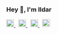 ### Hey 👋, I'm Ildar
<div id="badges">
  <a href="https://t.me/shaikhivaliev">
    <img
      src="https://img.shields.io/badge/Telegram-blue?style=for-the-badge&logo=Telegram&logoColor=white" alt="Telegram Badge" 
      height = 20
      />
  </a> &nbsp; 
  <a href="mailto:shaikhivaliev@gmail.com">
    <img
      src="https://img.shields.io/badge/Gmail-red?style=for-the-badge&logo=Gmail&logoColor=white" alt="Gmail Badge"
      height = 20
      />
  </a>  &nbsp;
  <a href="https://www.linkedin.com/in/shaikhivaliev">
    <img
      src="https://img.shields.io/badge/linkedin-blue?style=for-the-badge&logo=linkedin&logoColor=white" alt="linkedin Badge"
      height = 20
      />
  </a> &nbsp;
  <a href="https://leetcode.com/shaikhivaliev">
    <img 
      src="https://img.shields.io/badge/LeetCode-000000?style=for-the-badge&logo=LeetCode&logoColor=#d16c06" alt="LeetCode Badge"
      height = 21 />
  </a>
</div>
